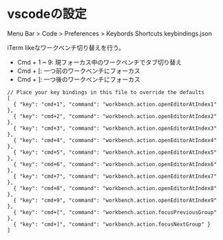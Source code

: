 # vscodeの設定

Menu Bar > Code > Preferences > Keybords Shortcuts
keybindings.json

iTerm likeなワークベンチ切り替えを行う。

- Cmd + 1 ~ 9: 現フォーカス中のワークベンチでタブ切り替え
- Cmd + [: 一つ前のワークベンチにフォーカス
- Cmd + ]: 一つ後のワークベンチにフォーカス

```
// Place your key bindings in this file to override the defaults
[
  { "key": "cmd+1", "command": "workbench.action.openEditorAtIndex1" },
  { "key": "cmd+2", "command": "workbench.action.openEditorAtIndex2" },
  { "key": "cmd+3", "command": "workbench.action.openEditorAtIndex3" },
  { "key": "cmd+4", "command": "workbench.action.openEditorAtIndex4" },
  { "key": "cmd+5", "command": "workbench.action.openEditorAtIndex5" },
  { "key": "cmd+6", "command": "workbench.action.openEditorAtIndex6" },
  { "key": "cmd+7", "command": "workbench.action.openEditorAtIndex7" },
  { "key": "cmd+8", "command": "workbench.action.openEditorAtIndex8" },
  { "key": "cmd+9", "command": "workbench.action.openEditorAtIndex9" },
  { "key": "cmd+[", "command": "workbench.action.focusPreviousGroup" },
  { "key": "cmd+]", "command": "workbench.action.focusNextGroup" }
]

```
